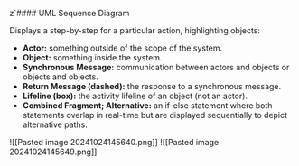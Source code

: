 z`#### UML Sequence Diagram

  Displays a step-by-step for a particular action, highlighting objects:

  - **Actor:** something outside of the scope of the system.
  - **Object:** something inside the system.
  - **Synchronous Message:** communication between actors and objects or objects and objects.
  - **Return Message (dashed):** the response to a synchronous message.
  - **Lifeline (box):** the activity lifeline of an object (not an actor).
  - **Combined Fragment; Alternative:** an if-else statement where both statements overlap in real-time but are displayed sequentially to depict alternative paths.

  ![[Pasted image 20241024145640.png]]
  ![[Pasted image 20241024145649.png]]
